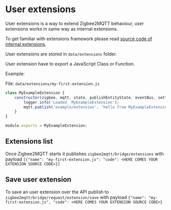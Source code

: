 # User extensions

User extensions is a way to extend Zigbee2MQTT behaviour, user extensions works in same way as internal extensions.

To get familiar with  extensions framework please read [source code of internal extensions](https://github.com/Koenkk/zigbee2mqtt/tree/master/lib/extension).

User extensions are stored in `data/extensions` folder.

User extension have to export a JavaScript Class or Function.

Example:

File: `data/extensions/my-first-extension.js`

```js
class MyExampleExtension {
    constructor(zigbee, mqtt, state, publishEntityState, eventBus, settings, logger) {
        logger.info('Loaded  MyExampleExtension');
        mqtt.publish('example/extension', 'hello from MyExampleExtension')
    }
}

module.exports = MyExampleExtension;
```

## Extensions list

Once Zigbee2MQTT starts it publishes `zigbee2mqtt/bridge/extensions` with payload `[{"name": "my-first-extension.js": "code": <HERE COMES YOUR EXTENSION SOURCE CODE>}]`


## Save user extension

To save an user extension over the API publish to `zigbee2mqtt/bridge/request/extension/save` with payload `{"name": "my-first-extension.js", "code": <HERE COMES YOUR EXTENSION SOURCE CODE>}`

